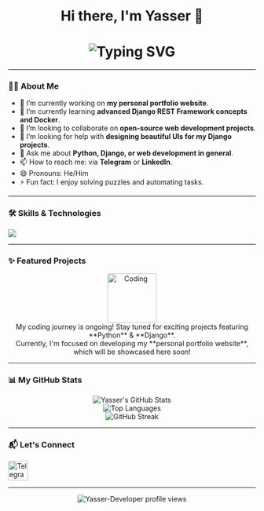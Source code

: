 <h1 align="center">Hi there, I'm Yasser 👋</h1>

<div align="center">
  <h1>
    <img
      src="https://readme-typing-svg.herokuapp.com/?font=Jetbrains+mono&size=40&duration=3000&color=33FF33&center=true&vCenter=true&width=435&lines=Hey..+I'm+Yasser;This+is..;..my+Github..;"
      alt="Typing SVG"
    />
  </h1>
</div>

---

### 👨‍💻 About Me

- 🔭 I’m currently working on **my personal portfolio website**.
- 🌱 I’m currently learning **advanced Django REST Framework concepts and Docker**.
- 👯 I’m looking to collaborate on **open-source web development projects**.
- 🤔 I’m looking for help with **designing beautiful UIs for my Django projects**.
- 💬 Ask me about **Python, Django, or web development in general**.
- 📫 How to reach me: via **Telegram** or **LinkedIn**.
- 😄 Pronouns: He/Him
- ⚡ Fun fact: I enjoy solving puzzles and automating tasks.

---

### 🛠️ Skills & Technologies

<p align="left">
  <img src="https://skillicons.dev/icons?i=python,django,html,css,git,vscode,linux,postgresql" />
  </p>

---

### ✨ Featured Projects

<p align="center">
  <img src="https://media.giphy.com/media/LmNwrBhejkK9EFWlHO/giphy.gif" alt="Coding" width="100"/>
  <br/>
  My coding journey is ongoing! Stay tuned for exciting projects featuring **Python** & **Django**.
  <br/>
  Currently, I'm focused on developing my **personal portfolio website**, which will be showcased here soon!
</p>

---

### 📊 My GitHub Stats

<p align="center">
  <img src="https://github-readme-stats.vercel.app/api?username=Yasser-Developer&show_icons=true&theme=radical&hide_border=true&count_private=true" alt="Yasser's GitHub Stats" />
  <br/>
  <img src="https://github-readme-stats.vercel.app/api/top-langs/?username=Yasser-Developer&layout=compact&theme=radical&hide_border=true" alt="Top Languages" />
  <br/>
  <img src="https://streak-stats.demolab.com/?user=Yasser-Developer&theme=dark&hide_border=true" alt="GitHub Streak" />
</p>

---

### 📬 Let's Connect

<p align="left">
  <a href="https://t.me/yasernet72" target="_blank" rel="noreferrer"><img src="https://skillicons.dev/icons?i=telegram" width="40" height="40" alt="Telegram"/></a>
  </p>

---

<p align="center">
  <img src="https://komarev.com/ghpvc/?username=Yasser-Developer&label=Profile%20Views&color=0e75b6&style=flat" alt="Yasser-Developer profile views" />
</p>
